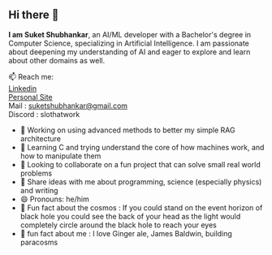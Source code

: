 ## Hi there 👋

**I am Suket Shubhankar**, an AI/ML developer with a Bachelor's degree in Computer Science, specializing in Artificial Intelligence. I am passionate about deepening my understanding of AI and eager to explore and learn about other domains as well.
<!--**Suket-Shubhankar/Suket-Shubhankar** is a ✨ _special_ ✨ repository because its `README.md` (this file) appears on your GitHub profile.
Here are some ideas to get you started:-->
📫 Reach me: <br>
    [Linkedin](https://www.linkedin.com/in/suket-shubhankar/) <br>
    [Personal Site](https://www.suket-shubhankar.github.io) <br>
    Mail : suketshubhankar@gmail.com <br>
    Discord : slothatwork

- 🔭 Working on using advanced methods to better my simple RAG architecture 
- 🌱 Learning C and trying understand the core of how machines work, and how to manipulate them
- 👯 Looking to collaborate on a fun project that can solve small real world problems
- 💬 Share ideas with me about programming, science (especially physics) and writing
- 😄 Pronouns: he/him
- 🌌 Fun fact about the cosmos : If you could stand on the event horizon of black hole you could see the back of your head as the light would completely circle around the black hole to reach your eyes
- 🧔 fun fact about me : I love Ginger ale, James Baldwin, building paracosms
